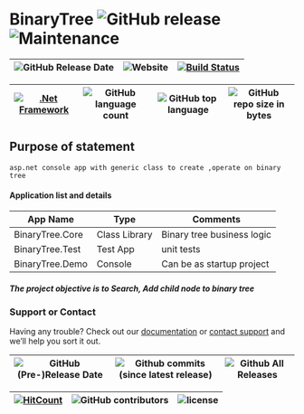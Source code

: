 # BinaryTree ![GitHub release](https://img.shields.io/github/release/ajeetx/BinaryTree.svg?style=for-the-badge)![Maintenance](https://img.shields.io/maintenance/yes/2018.svg?style=for-the-badge)

| ![GitHub Release Date](https://img.shields.io/github/release-date/ajeetx/BinaryTree.svg?style=plastic) | ![Website](https://img.shields.io/website-stable-offline-green-red/http/ajeetx.github.io/BinaryTree.svg?label=status&style=plastic)|[![Build Status](https://travis-ci.org/AJEETX/BinaryTree.png?branch=master&style=for-the-badge)](https://travis-ci.org/AJEETX/BinaryTree)
|  --- | ---     | ---   |

 [![.Net Framework](https://img.shields.io/badge/DotNet-4.5.2-blue.svg?style=plastic)](https://www.microsoft.com/en-au/download/details.aspx?id=42642) | ![GitHub language count](https://img.shields.io/github/languages/count/ajeetx/BinaryTree.svg?style=plastic)| ![GitHub top language](https://img.shields.io/github/languages/top/ajeetx/BinaryTree.svg) |![GitHub repo size in bytes](https://img.shields.io/github/repo-size/ajeetx/BinaryTree.svg) 
| ---          | ---        | ---      | ---       |

## Purpose of statement 
```
asp.net console app with generic class to create ,operate on binary tree
```

#### Application list and details

| App Name| Type | Comments|
| --- | --- | --- |
| BinaryTree.Core| Class Library | Binary tree business logic|
| BinaryTree.Test| Test App |unit tests |
| BinaryTree.Demo | Console  |Can be as startup project|

##### The project objective is to Search, Add child node to binary tree 

### Support or Contact

Having any trouble? Check out our [documentation](https://github.com/AJEETX/BinaryTree/blob/master/README.md) or [contact support](mailto:ajeetkumar@email.com) and we’ll help you sort it out.

|![GitHub (Pre-)Release Date](https://img.shields.io/github/release-date-pre/ajeetx/BinaryTree.svg?label=pre-release) | ![Github commits (since latest release)](https://img.shields.io/github/commits-since/ajeetx/BinaryTree/latest.svg) | ![Github All Releases](https://img.shields.io/github/downloads/ajeetx/binarytree/total.svg?label=github-download&style=plastic)
 | ---  | ---  | ---  |

 [![HitCount](http://hits.dwyl.io/ajeetx/BinaryTree/projects/1.svg)](http://hits.dwyl.io/ajeetx/BinaryTree/projects/1) | ![GitHub contributors](https://img.shields.io/github/contributors/ajeetx/BinaryTree.svg?style=plastic)|![license](https://img.shields.io/github/license/ajeetx/BinaryTree.svg?style=plastic)|
 | --- | --- | ---|
